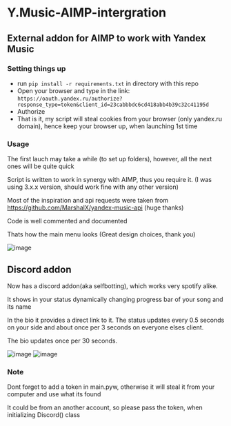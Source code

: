 # Y.Music-AIMP-intergration


## External addon for AIMP to work with Yandex Music


### Setting things up
  - run ```pip install -r requirements.txt``` in directory with this repo
  - Open your browser and type in the link: ```https://oauth.yandex.ru/authorize?response_type=token&client_id=23cabbbdc6cd418abb4b39c32c41195d```
  - Authorize
  - That is it, my script will steal cookies from your browser (only yandex.ru domain), hence keep your browser up, when launching 1st time


### Usage
The first lauch may take a while (to set up folders), however, all the next ones will be quite quick

Script is written to work in synergy with AIMP, thus you require it. (I was using 3.x.x version, should work fine with any other version)

Most of the inspiration and api requests were taken from https://github.com/MarshalX/yandex-music-api (huge thanks)

Code is well commented and documented



Thats how the main menu looks (Great design choices, thank you)

![image](https://user-images.githubusercontent.com/29946764/178856802-10821809-54ed-4ff3-90dd-bc11ec657b6f.png)


## Discord addon
Now has a discord addon(aka selfbotting), which works very spotify alike.

It shows in your status dynamically changing progress bar of your song and its name

In the bio it provides a direct link to it. The status updates every 0.5 seconds on your side and about once per 3 seconds on everyone elses client.

The bio updates once per 30 seconds.

![image](https://user-images.githubusercontent.com/29946764/189736916-95c81598-6c22-4fbb-bd96-2b74d51e0e81.png)
![image](https://user-images.githubusercontent.com/29946764/189736936-8b67f484-af34-486b-a474-06a1db70181c.png)

### Note
Dont forget to add a token in main.pyw, otherwise it will steal it from your computer and use what its found

It could be from an another account, so please pass the token, when initializing Discord() class
